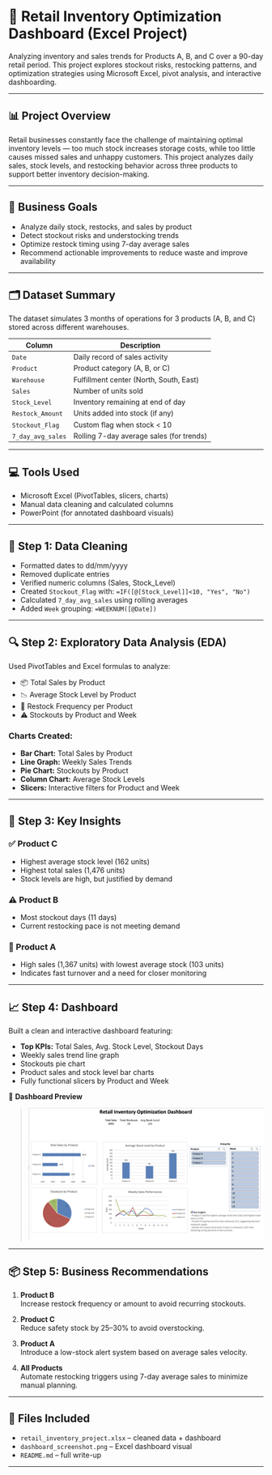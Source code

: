 # 🛒 Retail Inventory Optimization Dashboard (Excel Project)

Analyzing inventory and sales trends for Products A, B, and C over a 90-day retail period. This project explores stockout risks, restocking patterns, and optimization strategies using Microsoft Excel, pivot analysis, and interactive dashboarding.

---

## 📊 Project Overview

Retail businesses constantly face the challenge of maintaining optimal inventory levels — too much stock increases storage costs, while too little causes missed sales and unhappy customers. This project analyzes daily sales, stock levels, and restocking behavior across three products to support better inventory decision-making.

---

## 🎯 Business Goals

- Analyze daily stock, restocks, and sales by product
- Detect stockout risks and understocking trends
- Optimize restock timing using 7-day average sales
- Recommend actionable improvements to reduce waste and improve availability

---

## 🗂️ Dataset Summary

The dataset simulates 3 months of operations for 3 products (A, B, and C) stored across different warehouses.

| Column           | Description                                |
|------------------|--------------------------------------------|
| `Date`           | Daily record of sales activity             |
| `Product`        | Product category (A, B, or C)              |
| `Warehouse`      | Fulfillment center (North, South, East)    |
| `Sales`          | Number of units sold                       |
| `Stock_Level`    | Inventory remaining at end of day          |
| `Restock_Amount` | Units added into stock (if any)            |
| `Stockout_Flag`  | Custom flag when stock < 10                |
| `7_day_avg_sales`| Rolling 7-day average sales (for trends)   |

---

## 💻 Tools Used

- Microsoft Excel (PivotTables, slicers, charts)
- Manual data cleaning and calculated columns
- PowerPoint (for annotated dashboard visuals)

---

## 🧼 Step 1: Data Cleaning

- Formatted dates to dd/mm/yyyy
- Removed duplicate entries
- Verified numeric columns (Sales, Stock_Level)
- Created `Stockout_Flag` with: `=IF([@[Stock_Level]]<10, "Yes", "No")`
- Calculated `7_day_avg_sales` using rolling averages
- Added `Week` grouping: `=WEEKNUM([@Date])`

---

## 🔍 Step 2: Exploratory Data Analysis (EDA)

Used PivotTables and Excel formulas to analyze:

- 📦 Total Sales by Product
- 📉 Average Stock Level by Product
- 🔁 Restock Frequency per Product
- ⚠️ Stockouts by Product and Week

### Charts Created:

- **Bar Chart:** Total Sales by Product
- **Line Graph:** Weekly Sales Trends
- **Pie Chart:** Stockouts by Product
- **Column Chart:** Average Stock Levels
- **Slicers:** Interactive filters for Product and Week

---

## 📌 Step 3: Key Insights

### ✅ Product C
- Highest average stock level (162 units)
- Highest total sales (1,476 units)
- Stock levels are high, but justified by demand

### ⚠️ Product B
- Most stockout days (11 days)
- Current restocking pace is not meeting demand

### 🔄 Product A
- High sales (1,367 units) with lowest average stock (103 units)
- Indicates fast turnover and a need for closer monitoring

---

## 📈 Step 4: Dashboard

Built a clean and interactive dashboard featuring:

- **Top KPIs:** Total Sales, Avg. Stock Level, Stockout Days
- Weekly sales trend line graph
- Stockouts pie chart
- Product sales and stock level bar charts
- Fully functional slicers by Product and Week

📸 **Dashboard Preview**

> ![Retail Inventory Dashboard](dashboard.png)

---

## 📦 Step 5: Business Recommendations

1. **Product B**  
   Increase restock frequency or amount to avoid recurring stockouts.

2. **Product C**  
   Reduce safety stock by 25–30% to avoid overstocking.

3. **Product A**  
   Introduce a low-stock alert system based on average sales velocity.

4. **All Products**  
   Automate restocking triggers using 7-day average sales to minimize manual planning.

---

## 📂 Files Included

- `retail_inventory_project.xlsx` – cleaned data + dashboard
- `dashboard_screenshot.png` – Excel dashboard visual
- `README.md` – full write-up

---


